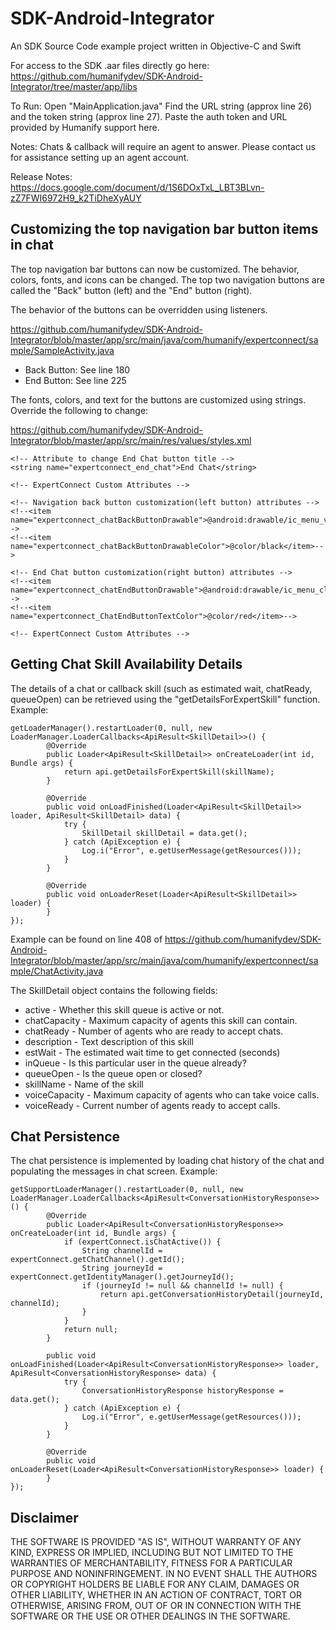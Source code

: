 # SDK-Android-Integrator
An SDK Source Code example project written in Objective-C and Swift

For access to the SDK .aar files directly go here:
https://github.com/humanifydev/SDK-Android-Integrator/tree/master/app/libs

To Run: Open "MainApplication.java" Find the URL string (approx line 26) and the token string (approx line 27). Paste the auth token and URL provided by Humanify support here. 

Notes: Chats & callback will require an agent to answer. Please contact us for assistance setting up an agent account.

Release Notes: https://docs.google.com/document/d/1S6DOxTxL_LBT3BLvn-zZ7FWI6972H9_k2TiDheXyAUY

## Customizing the top navigation bar button items in chat

The top navigation bar buttons can now be customized. The behavior, colors, fonts, and icons can be changed. The top two navigation buttons are called the "Back" button (left) and the "End" button (right). 

The behavior of the buttons can be overridden using listeners. 

https://github.com/humanifydev/SDK-Android-Integrator/blob/master/app/src/main/java/com/humanify/expertconnect/sample/SampleActivity.java

* Back Button: See line 180
* End Button: See line 225

The fonts, colors, and text for the buttons are customized using strings. Override the following to change: 

https://github.com/humanifydev/SDK-Android-Integrator/blob/master/app/src/main/res/values/styles.xml

    <!-- Attribute to change End Chat button title -->
    <string name="expertconnect_end_chat">End Chat</string>

    <!-- ExpertConnect Custom Attributes -->
  
    <!-- Navigation back button customization(left button) attributes -->
    <!--<item name="expertconnect_chatBackButtonDrawable">@android:drawable/ic_menu_view</item>-->
    <!--<item name="expertconnect_chatBackButtonDrawableColor">@color/black</item>-->

    <!-- End Chat button customization(right button) attributes -->
    <!--<item name="expertconnect_chatEndButtonDrawable">@android:drawable/ic_menu_close_clear_cancel</item>-->
    <!--<item name="expertconnect_ChatEndButtonTextColor">@color/red</item>-->

    <!-- ExpertConnect Custom Attributes -->



## Getting Chat Skill Availability Details
The details of a chat or callback skill (such as estimated wait, chatReady, queueOpen) can be retrieved using the "getDetailsForExpertSkill" function. Example:

    getLoaderManager().restartLoader(0, null, new LoaderManager.LoaderCallbacks<ApiResult<SkillDetail>>() {
            @Override
            public Loader<ApiResult<SkillDetail>> onCreateLoader(int id, Bundle args) {
                return api.getDetailsForExpertSkill(skillName);
            }

            @Override
            public void onLoadFinished(Loader<ApiResult<SkillDetail>> loader, ApiResult<SkillDetail> data) {
                try {
                    SkillDetail skillDetail = data.get();
                } catch (ApiException e) {
                    Log.i("Error", e.getUserMessage(getResources()));
                }
            }

            @Override
            public void onLoaderReset(Loader<ApiResult<SkillDetail>> loader) {
            }
    });

Example can be found on line 408 of https://github.com/humanifydev/SDK-Android-Integrator/blob/master/app/src/main/java/com/humanify/expertconnect/sample/ChatActivity.java
  
The SkillDetail object contains the following fields:
* active - Whether this skill queue is active or not.
* chatCapacity - Maximum capacity of agents this skill can contain.
* chatReady - Number of agents who are ready to accept chats.
* description - Text description of this skill
* estWait - The estimated wait time to get connected (seconds)
* inQueue - Is this particular user in the queue already?
* queueOpen - Is the queue open or closed?
* skillName - Name of the skill
* voiceCapacity - Maximum capacity of agents who can take voice calls.
* voiceReady - Current number of agents ready to accept calls.

## Chat Persistence 
The chat persistence is implemented by loading chat history of the chat and populating the messages in chat screen. Example:
   
    getSupportLoaderManager().restartLoader(0, null, new LoaderManager.LoaderCallbacks<ApiResult<ConversationHistoryResponse>>() {
            @Override
            public Loader<ApiResult<ConversationHistoryResponse>> onCreateLoader(int id, Bundle args) {
                if (expertConnect.isChatActive()) {
                    String channelId = expertConnect.getChatChannel().getId();
                    String journeyId = expertConnect.getIdentityManager().getJourneyId();
                    if (journeyId != null && channelId != null) {
                        return api.getConversationHistoryDetail(journeyId, channelId);
                    }
                }
                return null;
            }

            public void onLoadFinished(Loader<ApiResult<ConversationHistoryResponse>> loader, ApiResult<ConversationHistoryResponse> data) {
                try {
                    ConversationHistoryResponse historyResponse = data.get();
                } catch (ApiException e) {
                    Log.i("Error", e.getUserMessage(getResources()));
                }
            }

            @Override
            public void onLoaderReset(Loader<ApiResult<ConversationHistoryResponse>> loader) {
            }
    });

## Disclaimer
THE SOFTWARE IS PROVIDED "AS IS", WITHOUT WARRANTY OF ANY KIND, EXPRESS OR IMPLIED, INCLUDING BUT NOT LIMITED TO THE WARRANTIES OF MERCHANTABILITY, FITNESS FOR A PARTICULAR PURPOSE AND NONINFRINGEMENT. IN NO EVENT SHALL THE AUTHORS OR COPYRIGHT HOLDERS BE LIABLE FOR ANY CLAIM, DAMAGES OR OTHER LIABILITY, WHETHER IN AN ACTION OF CONTRACT, TORT OR OTHERWISE, ARISING FROM, OUT OF OR IN CONNECTION WITH THE SOFTWARE OR THE USE OR OTHER DEALINGS IN THE SOFTWARE.
